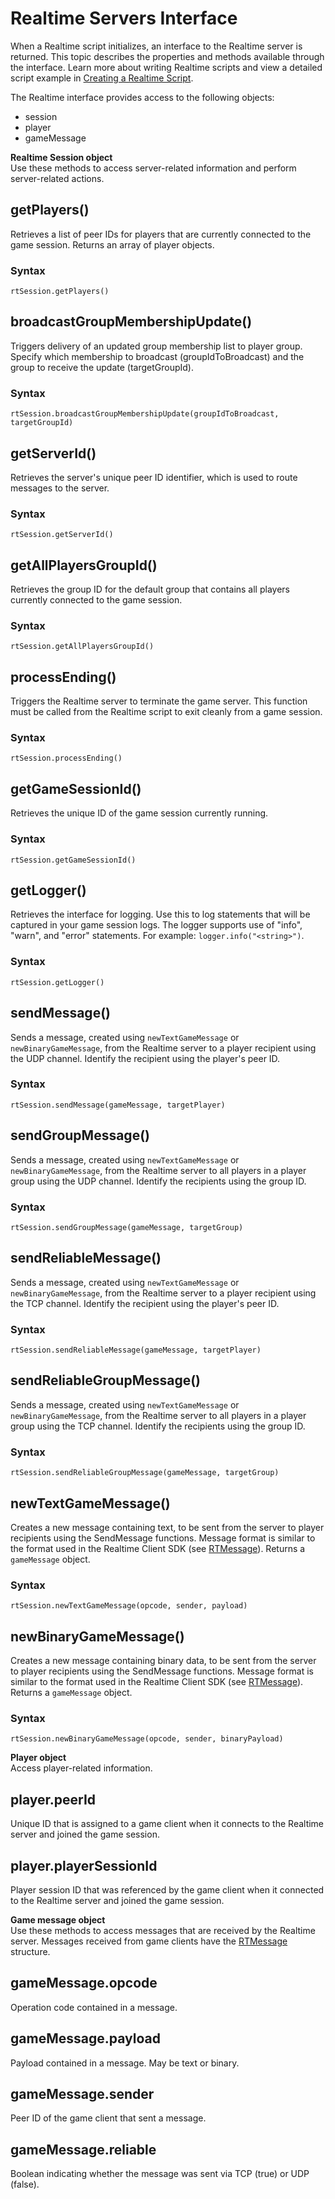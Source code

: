 # Realtime Servers Interface<a name="realtime-script-objects"></a>

When a Realtime script initializes, an interface to the Realtime server is returned\. This topic describes the properties and methods available through the interface\. Learn more about writing Realtime scripts and view a detailed script example in [Creating a Realtime Script](realtime-script.md)\.

The Realtime interface provides access to the following objects:
+ session
+ player
+ gameMessage

**Realtime Session object**  
Use these methods to access server\-related information and perform server\-related actions\.

## getPlayers\(\)<a name="realtime-script-objects-getplayers"></a>

Retrieves a list of peer IDs for players that are currently connected to the game session\. Returns an array of player objects\. 

### Syntax<a name="realtime-script-objects-getplayers-syntax"></a>

```
rtSession.getPlayers()
```

## broadcastGroupMembershipUpdate\(\)<a name="realtime-script-objects-broadcastgroup"></a>

Triggers delivery of an updated group membership list to player group\. Specify which membership to broadcast \(groupIdToBroadcast\) and the group to receive the update \(targetGroupId\)\.

### Syntax<a name="realtime-script-objects-broadcastgroup-syntax"></a>

```
rtSession.broadcastGroupMembershipUpdate(groupIdToBroadcast, targetGroupId)
```

## getServerId\(\)<a name="realtime-script-objects-getserverid"></a>

Retrieves the server's unique peer ID identifier, which is used to route messages to the server\. 

### Syntax<a name="realtime-script-objects-getserverid-syntax"></a>

```
rtSession.getServerId()
```

## getAllPlayersGroupId\(\)<a name="realtime-script-objects-getallplayersgroupid"></a>

Retrieves the group ID for the default group that contains all players currently connected to the game session\.

### Syntax<a name="realtime-script-objects-getallplayersgroupid-syntax"></a>

```
rtSession.getAllPlayersGroupId()
```

## processEnding\(\)<a name="realtime-script-objects-processending"></a>

Triggers the Realtime server to terminate the game server\. This function must be called from the Realtime script to exit cleanly from a game session\.

### Syntax<a name="realtime-script-objects-processending-syntax"></a>

```
rtSession.processEnding()
```

## getGameSessionId\(\)<a name="realtime-script-objects-getgamesessionid"></a>

Retrieves the unique ID of the game session currently running\.

### Syntax<a name="realtime-script-objects-getgamesessionid-syntax"></a>

```
rtSession.getGameSessionId()
```

## getLogger\(\)<a name="realtime-script-objects-getlogger"></a>

Retrieves the interface for logging\. Use this to log statements that will be captured in your game session logs\. The logger supports use of "info", "warn", and "error" statements\. For example: `logger.info("<string>")`\.

### Syntax<a name="realtime-script-objects-getlogger-syntax"></a>

```
rtSession.getLogger()
```

## sendMessage\(\)<a name="realtime-script-objects-sendmessage"></a>

Sends a message, created using `newTextGameMessage` or `newBinaryGameMessage`, from the Realtime server to a player recipient using the UDP channel\. Identify the recipient using the player's peer ID\.

### Syntax<a name="realtime-script-objects-sendmessage-syntax"></a>

```
rtSession.sendMessage(gameMessage, targetPlayer)
```

## sendGroupMessage\(\)<a name="realtime-script-objects-sendgroupmessage"></a>

Sends a message, created using `newTextGameMessage` or `newBinaryGameMessage`, from the Realtime server to all players in a player group using the UDP channel\. Identify the recipients using the group ID\.

### Syntax<a name="realtime-script-objects-sendgroupmessage-syntax"></a>

```
rtSession.sendGroupMessage(gameMessage, targetGroup)
```

## sendReliableMessage\(\)<a name="realtime-script-objects-sendreliablemessage"></a>

Sends a message, created using `newTextGameMessage` or `newBinaryGameMessage`, from the Realtime server to a player recipient using the TCP channel\. Identify the recipient using the player's peer ID\.

### Syntax<a name="realtime-script-objects-sendreliablemessage-syntax"></a>

```
rtSession.sendReliableMessage(gameMessage, targetPlayer)
```

## sendReliableGroupMessage\(\)<a name="realtime-script-objects-sendreliablegroupmessage"></a>

Sends a message, created using `newTextGameMessage` or `newBinaryGameMessage`, from the Realtime server to all players in a player group using the TCP channel\. Identify the recipients using the group ID\.

### Syntax<a name="realtime-script-objects-sendreliablegroupmessage-syntax"></a>

```
rtSession.sendReliableGroupMessage(gameMessage, targetGroup)
```

## newTextGameMessage\(\)<a name="realtime-script-objects-newtextgamemessage"></a>

Creates a new message containing text, to be sent from the server to player recipients using the SendMessage functions\. Message format is similar to the format used in the Realtime Client SDK \(see [RTMessage](realtime-sdk-csharp-ref-datatypes.md#realtime-sdk-csharp-ref-datatypes-rtmessage)\)\. Returns a `gameMessage` object\.

### Syntax<a name="realtime-script-objects-newtextgamemessage-syntax"></a>

```
rtSession.newTextGameMessage(opcode, sender, payload)
```

## newBinaryGameMessage\(\)<a name="realtime-script-objects-newbinarygamemessage"></a>

Creates a new message containing binary data, to be sent from the server to player recipients using the SendMessage functions\. Message format is similar to the format used in the Realtime Client SDK \(see [RTMessage](realtime-sdk-csharp-ref-datatypes.md#realtime-sdk-csharp-ref-datatypes-rtmessage)\)\. Returns a `gameMessage` object\.

### Syntax<a name="realtime-script-objects-sendreliablegroupmessage-syntax"></a>

```
rtSession.newBinaryGameMessage(opcode, sender, binaryPayload)
```

**Player object**  
Access player\-related information\.

## player\.peerId<a name="realtime-script-objects-playerpeerid"></a>

Unique ID that is assigned to a game client when it connects to the Realtime server and joined the game session\.

## player\.playerSessionId<a name="realtime-script-objects-playersessionid"></a>

Player session ID that was referenced by the game client when it connected to the Realtime server and joined the game session\.

**Game message object**  
Use these methods to access messages that are received by the Realtime server\. Messages received from game clients have the [RTMessage](realtime-sdk-csharp-ref-datatypes.md#realtime-sdk-csharp-ref-datatypes-rtmessage) structure\.

## gameMessage\.opcode<a name="realtime-script-objects-gamemessageopcode"></a>

Operation code contained in a message\.

## gameMessage\.payload<a name="realtime-script-objects-gamemessagepayload"></a>

Payload contained in a message\. May be text or binary\.

## gameMessage\.sender<a name="realtime-script-objects-gamemessagesender"></a>

Peer ID of the game client that sent a message\.

## gameMessage\.reliable<a name="realtime-script-objects-gamemessagereliable"></a>

Boolean indicating whether the message was sent via TCP \(true\) or UDP \(false\)\.